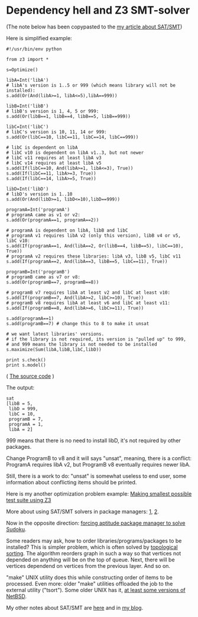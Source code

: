 # Dependency hell and Z3 SMT-solver

(The note below has been copypasted to the [my article about SAT/SMT](https://yurichev.com/tmp/SAT_SMT_DRAFT.pdf))

Here is simplified example:

	#!/usr/bin/env python

	from z3 import *

	s=Optimize()

	libA=Int('libA')
	# libA's version is 1..5 or 999 (which means library will not be installed):
	s.add(Or(And(libA>=1, libA<=5),libA==999))

	libB=Int('libB')
	# libB's version is 1, 4, 5 or 999:
	s.add(Or(libB==1, libB==4, libB==5, libB==999))

	libC=Int('libC')
	# libC's version is 10, 11, 14 or 999:
	s.add(Or(libC==10, libC==11, libC==14, libC==999))

	# libC is dependent on libA
	# libC v10 is dependent on libA v1..3, but not newer
	# libC v11 requires at least libA v3
	# libC v14 requires at least libA v5
	s.add(If(libC==10, And(libA>=1, libA<=3), True))
	s.add(If(libC==11, libA>=3, True))
	s.add(If(libC==14, libA>=5, True))

	libD=Int('libD')
	# libD's version is 1..10
	s.add(Or(And(libD>=1, libD<=10),libD==999))

	programA=Int('programA')
	# programA came as v1 or v2:
	s.add(Or(programA==1, programA==2))

	# programA is dependent on libA, libB and libC
	# programA v1 requires libA v2 (only this version), libB v4 or v5, libC v10:
	s.add(If(programA==1, And(libA==2, Or(libB==4, libB==5), libC==10), True))
	# programA v2 requires these libraries: libA v3, libB v5, libC v11
	s.add(If(programA==2, And(libA==3, libB==5, libC==11), True))

	programB=Int('programB')
	# programB came as v7 or v8:
	s.add(Or(programB==7, programB==8))

	# programB v7 requires libA at least v2 and libC at least v10:
	s.add(If(programB==7, And(libA>=2, libC>=10), True))
	# programB v8 requires libA at least v6 and libC at least v11:
	s.add(If(programB==8, And(libA>=6, libC>=11), True))

	s.add(programA==1)
	s.add(programB==7) # change this to 8 to make it unsat

	# we want latest libraries' versions.
	# if the library is not required, its version is "pulled up" to 999,
	# and 999 means the library is not needed to be installed
	s.maximize(Sum(libA,libB,libC,libD))

	print s.check()
	print s.model()

( [The source code](https://github.com/dennis714/random_notes/blob/master/dependency/dependency.py) )

The output:

	sat
	[libB = 5,
	 libD = 999,
	 libC = 10,
	 programB = 7,
	 programA = 1,
	 libA = 2]

999 means that there is no need to install libD, it's not required by other packages.

Change ProgramB to v8 and it will says "unsat", meaning, there is a conflict:
ProgramA requires libA v2, but ProgramB v8 eventually requires newer libA.

Still, there is a work to do: "unsat" is somewhat useless to end user, some information about conflicting items should be
printed.

Here is my another optimization problem example: [Making smallest possible test suite using Z3](https://yurichev.com/blog/set_cover/)

More about using SAT/SMT solvers in package managers: [1](https://research.swtch.com/version-sat),
[2](https://cseweb.ucsd.edu/~lerner/papers/opium.pdf).

Now in the opposite direction: [forcing aptitude package manager to solve Sudoku](http://web.archive.org/web/20160326062818/http://algebraicthunk.net/~dburrows/blog/entry/package-management-sudoku/).

Some readers may ask, how to order libraries/programs/packages to be installed?
This is simpler problem, which is often solved by [topological sorting](https://en.wikipedia.org/wiki/Topological_sorting).
The algorithm reorders graph in such a way so that vertices not depended on anything will be on the top of queue.
Next, there will be vertices dependend on vertices from the previous layer. And so on.

"make" UNIX utility does this while constructing order of items to be processed.
Even more: older "make" utilities offloaded the job to the external utility ("tsort").
Some older UNIX has it, [at least some versions of NetBSD](http://netbsd.gw.com/cgi-bin/man-cgi/man?tsort+1+NetBSD-current).

My other notes about SAT/SMT are [here](https://yurichev.com/writings/SAT_SMT_draft-EN.pdf) and in [my blog](https://yurichev.com/blog/).

